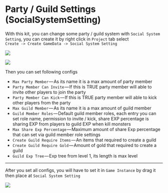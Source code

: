 # Party / Guild Settings (SocialSystemSetting)

With this kit, you can change some party / guild system with `Social System Setting`, you can create it by right click in `Project` tab select   
`Create -> Create GameData -> Social System Setting`

![](https://cdn-images-1.medium.com/max/1600/1*axNt-3M0WaKKBBre3XSwFg.png)

![](https://cdn-images-1.medium.com/max/1600/1*NBXj3hx_QXW8qfYAfGQLfQ.png)

Then you can set following configs

*   `Max Party Member` — As its name it is a max amount of party member
*   `Party Member Can Invite` — If this is TRUE party member will able to invite other players to join the party
*   `Party Member Can Kick` — If this is TRUE party member will able to kick other players from the party
*   `Max Guild Member` — As its name it is a max amount of guild member
*   `Guild Member Roles` — Default guild member roles, each entry you can set role name, permission to invite / kick, share EXP percentage is sharing EXP from players to guild EXP when kill monsters
*   `Max Share Exp Percentage` — Maximum amount of share Exp percentage that can set via guild member role settings
*   `Create Guild Require Items` — An items that required to create a guild
*   `Create Guild Require Gold` — Amount of gold that required to create a guild
*   `Guild Exp Tree` — Exp tree from level 1, its length is max level

* * *

After you set all configs, you will have to set it in `Game Instance` by drag it then place at `Social System Setting`

![](https://cdn-images-1.medium.com/max/1600/1*HLfrJZ1r4fSHsYbzIuT2pA.png)